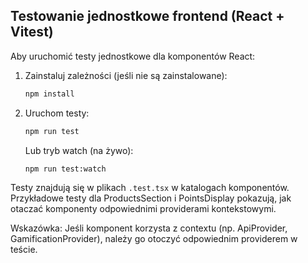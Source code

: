 ## Testowanie jednostkowe frontend (React + Vitest)

Aby uruchomić testy jednostkowe dla komponentów React:

1. Zainstaluj zależności (jeśli nie są zainstalowane):
   ```bash
   npm install
   ```
2. Uruchom testy:
   ```bash
   npm run test
   ```
   Lub tryb watch (na żywo):
   ```bash
   npm run test:watch
   ```

Testy znajdują się w plikach `.test.tsx` w katalogach komponentów. Przykładowe testy dla ProductsSection i PointsDisplay pokazują, jak otaczać komponenty odpowiednimi providerami kontekstowymi.

Wskazówka: Jeśli komponent korzysta z contextu (np. ApiProvider, GamificationProvider), należy go otoczyć odpowiednim providerem w teście. 